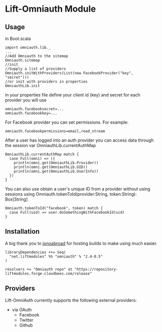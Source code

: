 # Lift-Omniauth Module
## Usage
in Boot.scala

    import omniauth.lib._
    ...
    //Add Omniauth to the sitemap
    Omniauth.sitemap
    //init
    //Supply a list of providers
    Omniauth.initWithProviders(List(new FacebookProvider("key", "secret")))
    //or init with providers in properties
    OmniauthLib.init
        

in your properties file define your client id (key) and secret for each provider you will use

    omniauth.facebooksecret=...
    omniauth.facebookkey=...

For Facebook provider you can set permissions. For example:

    omniauth.facebookpermissions=email,read_stream    

After a user has logged into an auth provider you can access data through the session var OmniauthLib.currentAuthMap

    OmniauthLib.currentAuthMap match {
      case Full(omni) => ({
        println(omni.get(OmniauthLib.Provider))
        println(omni.get(OmniauthLib.UID))
        println(omni.get(OmniauthLib.UserInfo))
      })
    }

You can also use obtain a user's unique ID from a provider without using sessions using Omniauth.tokenToId(provider:String, token:String): Box[String]

    Omniauth.tokenToId("facebook", token) match {
      case Full(uid) => user.doSomethingWithFacebookId(uid)
    }

## Installation

A big thank you to [jonoabroad](https://github.com/jonoabroad) for hosting builds to make using much easier.

    libraryDependencies ++= Seq(
      "net.liftmodules" %% "omniauth" % "2.4-0.5"
    )

    resolvers += "Omniauth repo" at "https://repository-liftmodules.forge.cloudbees.com/release"

    
## Providers

Lift-OmniAuth currently supports the following external providers:

* via OAuth
  * Facebook
  * Twitter
  * Github
